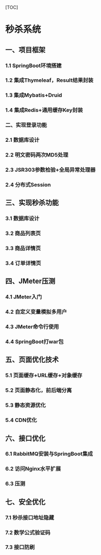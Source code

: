 [TOC]

# 秒杀系统

## 一、项目框架

### 1.1 SpringBoot环境搭建



### 1.2 集成Thymeleaf，Result结果封装

### 1.3 集成Mybatis+Druid

### 1.4 集成Redis+通用缓存Key封装

### 二、实现登录功能

### 2.1 数据库设计

### 2.2 明文密码两次MD5处理

### 2.3 JSR303参数检验+全局异常处理器

### 2.4 分布式Session

## 三、实现秒杀功能

### 3.1 数据库设计

### 3.2 商品列表页

### 3.3 商品详情页

### 3.4 订单详情页

## 四、JMeter压测

### 4.1 JMeter入门

### 4.2 自定义变量模拟多用户

### 4.3 JMeter命令行使用

### 4.4 SpringBoot打war包

## 五、页面优化技术

### 5.1 页面缓存+URL缓存+对象缓存

### 5.2 页面静态化，前后端分离

### 5.3 静态资源优化

### 5.4 CDN优化

## 六、接口优化

### 6.1 RabbitMQ安装与SpringBoot集成

### 6.2 访问Nginx水平扩展

### 6.3 压测

## 七、安全优化

### 7.1 秒杀接口地址隐藏

### 7.2 数学公式验证码

### 7.3 接口防刷